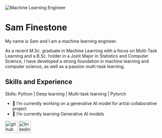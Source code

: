 ![Machine Learning Engineer](https://github.com/sam-finestone/sam-finestone/blob/main/UCL_image_cover.png)

# Sam Finestone

My name is Sam and I am a machine learning engineer. 

As a recent M.Sc. graduate in Machine Learning with a focus on Multi-Task Learning and a B.Sc. holder in a Joint Major in Statistics and Computer Science, I have developed a strong foundation in machine learning and computer science, as well as a passion multi-task learning. 

## Skills and Experience 
Skills: Python | Deep learning | Multi-task learning | Pytorch

- 🔭 I’m currently working on a generative AI model for art/ai collaborative project   
- 🌱 I’m currently learning Generative AI models  

[<img src='https://cdn.jsdelivr.net/npm/simple-icons@3.0.1/icons/github.svg' alt='github' height='40'>](https://github.com/sam-finestone)  [<img src='https://cdn.jsdelivr.net/npm/simple-icons@3.0.1/icons/linkedin.svg' alt='linkedin' height='40'>](https://www.linkedin.com/in/https://www.linkedin.com/in/samuel-finestone-67a0a0156//)  
